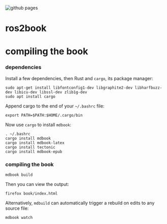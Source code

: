 ![github pages](https://github.com/codebot/ros2book/workflows/github%20pages/badge.svg)

# ros2book

# compiling the book

### dependencies

Install a few dependencies, then Rust and `cargo`, its package manager:
```
sudo apt-get install libfontconfig1-dev libgraphite2-dev libharfbuzz-dev libicu-dev libssl-dev zlib1g-dev
sudo apt install cargo
```

Append cargo to the end of your `~/.bashrc` file:
```
export PATH=$PATH:$HOME/.cargo/bin
```

Now use `cargo` to install `mdbook`:
```
. ~/.bashrc
cargo install mdbook
cargo install mdbook-latex
cargo install tectonic
cargo install mdbook-epub
```

### compiling the book

```
mdbook build
```
Then you can view the output:
```
firefox book/index.html
```

Alternatively, `mdbuild` can automatically trigger a rebuild on edits to
any source file:
```
mdbook watch
```
